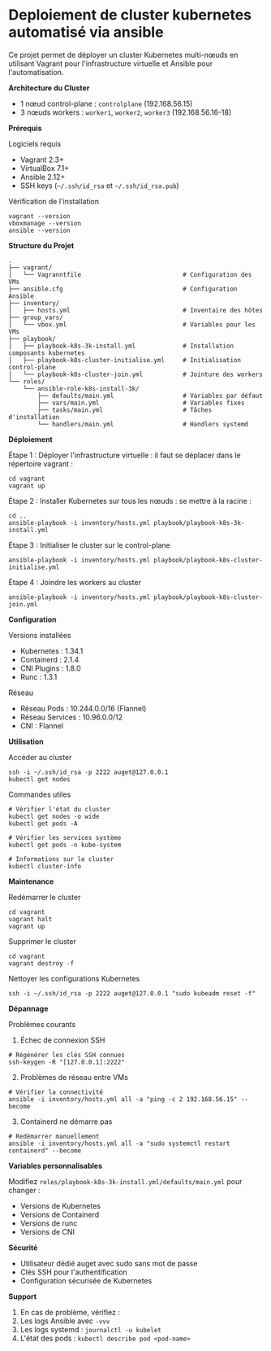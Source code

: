 <strong>Deploiement de cluster kubernetes automatisé via ansible</strong>
=========

Ce projet permet de déployer un cluster Kubernetes multi-nœuds en utilisant Vagrant pour l'infrastructure virtuelle et Ansible pour l'automatisation.

**Architecture du Cluster**

- 1 nœud control-plane : ```controlplane``` (192.168.56.15)
- 3 nœuds workers : ```worker1```, ```worker2```, ```worker3``` (192.168.56.16-18)

**Prérequis**

Logiciels requis

- Vagrant 2.3+
- VirtualBox 7.1+
- Ansible 2.12+
- SSH keys (```~/.ssh/id_rsa``` et ```~/.ssh/id_rsa.pub```)

Vérification de l'installation

```
vagrant --version
vboxmanage --version
ansible --version
```

**Structure du Projet**

```
.
├── vagrant/
│   └── Vagranntfile                            # Configuration des VMs
├── ansible.cfg                                 # Configuration Ansible
├── inventory/
│   ├── hosts.yml                               # Inventaire des hôtes
├── group_vars/
│   └── vbox.yml                                # Variables pour les VMs
├── playbook/
│   ├── playbook-k8s-3k-install.yml             # Installation composants kubernetes
│   ├── playbook-k8s-cluster-initialise.yml     # Initialisation control-plane
│   └── playbook-k8s-cluster-join.yml           # Jointure des workers
└── roles/
    └── ansible-role-k8s-install-3k/
        ├── defaults/main.yml                   # Variables par défaut
        ├── vars/main.yml                       # Variables fixes
        ├── tasks/main.yml                      # Tâches d'installation
        └── handlers/main.yml                   # Handlers systemd
```

**Déploiement**

Étape 1 : Déployer l'infrastructure virtuelle : il faut se déplacer dans le répertoire vagrant : 

```
cd vagrant
vagrant up
```

Étape 2 : Installer Kubernetes sur tous les nœuds : se mettre à la racine :

```
cd ..
ansible-playbook -i inventory/hosts.yml playbook/playbook-k8s-3k-install.yml 
```

Étape 3 : Initialiser le cluster sur le control-plane

```
ansible-playbook -i inventory/hosts.yml playbook/playbook-k8s-cluster-initialise.yml 
```

Étape 4 : Joindre les workers au cluster

```
ansible-playbook -i inventory/hosts.yml playbook/playbook-k8s-cluster-join.yml
```

**Configuration**

Versions installées
- Kubernetes : 1.34.1
- Containerd : 2.1.4
- CNI Plugins : 1.8.0
- Runc : 1.3.1

Réseau
- Réseau Pods : 10.244.0.0/16 (Flannel)
- Réseau Services : 10.96.0.0/12
- CNI : Flannel

**Utilisation**

Accéder au cluster

```
ssh -i ~/.ssh/id_rsa -p 2222 auget@127.0.0.1
kubectl get nodes
```

Commandes utiles

```
# Vérifier l'état du cluster
kubectl get nodes -o wide
kubectl get pods -A

# Vérifier les services système
kubectl get pods -n kube-system

# Informations sur le cluster
kubectl cluster-info
```

**Maintenance**

Redémarrer le cluster

```
cd vagrant
vagrant halt
vagrant up
```

Supprimer le cluster

```
cd vagrant
vagrant destroy -f
```

Nettoyer les configurations Kubernetes

```
ssh -i ~/.ssh/id_rsa -p 2222 auget@127.0.0.1 "sudo kubeadm reset -f"
```

**Dépannage**

Problèmes courants
1. Échec de connexion SSH

```
# Régénérer les clés SSH connues
ssh-keygen -R "[127.0.0.1]:2222"
```

2. Problèmes de réseau entre VMs

```
# Vérifier la connectivité
ansible -i inventory/hosts.yml all -a "ping -c 2 192.168.56.15" --become
```

3. Containerd ne démarre pas

```
# Redémarrer manuellement
ansible -i inventory/hosts.yml all -a "sudo systemctl restart containerd" --become
```

**Variables personnalisables**

Modifiez ```roles/playbook-k8s-3k-install.yml/defaults/main.yml``` pour changer :
- Versions de Kubernetes
- Versions de Containerd
- Versions de runc
- Versions de CNI

**Sécurité**

- Utilisateur dédié auget avec sudo sans mot de passe
- Clés SSH pour l'authentification
- Configuration sécurisée de Kubernetes

**Support**

1. En cas de problème, vérifiez :
2. Les logs Ansible avec ```-vvv```
3. Les logs systemd : ```journalctl -u kubelet```
4. L'état des pods : ```kubectl describe pod <pod-name>```